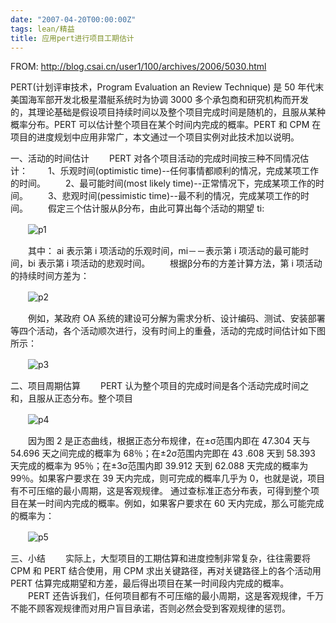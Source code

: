 ```yaml
---
date: "2007-04-20T00:00:00Z"
tags: lean/精益
title: 应用pert进行项目工期估计
---
```


FROM: <http://blog.csai.cn/user1/100/archives/2006/5030.html>

PERT(计划评审技术，Program Evaluation an Review Technique) 是 50 年代末美国海军部开发北极星潜艇系统时为协调 3000 多个承包商和研究机构而开发的，其理论基础是假设项目持续时间以及整个项目完成时间是随机的，且服从某种概率分布。PERT 可以估计整个项目在某个时间内完成的概率。PERT 和 CPM 在项目的进度规划中应用非常广，本文通过一个项目实例对此技术加以说明。

一、活动的时间估计
　　PERT 对各个项目活动的完成时间按三种不同情况估计：
　　1、乐观时间(optimistic time)--任何事情都顺利的情况，完成某项工作的时间。
　　2、最可能时间(most likely time)--正常情况下，完成某项工作的时间。
　　3、悲观时间(pessimistic time)--最不利的情况，完成某项工作的时间。
　　假定三个估计服从β分布，由此可算出每个活动的期望 ti:

　　![p1]

　　其中： ai 表示第 i 项活动的乐观时间，mi－－表示第 i 项活动的最可能时间，bi 表示第 i 项活动的悲观时间。
　　根据β分布的方差计算方法，第 i 项活动的持续时间方差为：

　　![p2]

　　例如，某政府 OA 系统的建设可分解为需求分析、设计编码、测试、安装部署等四个活动，各个活动顺次进行，没有时间上的重叠，活动的完成时间估计如下图所示：

　　![p3]

二、项目周期估算
　　PERT 认为整个项目的完成时间是各个活动完成时间之和，且服从正态分布。整个项目

　　![p4]

　　因为图 2 是正态曲线，根据正态分布规律，在±σ范围内即在 47.304 天与 54.696 天之间完成的概率为 68％；在±2σ范围内完即在 43 .608 天到 58.393 天完成的概率为 95％；在±3σ范围内即 39.912 天到 62.088 天完成的概率为 99％。如果客户要求在 39 天内完成，则可完成的概率几乎为 0，也就是说，项目有不可压缩的最小周期，这是客观规律。
通过查标准正态分布表，可得到整个项目在某一时间内完成的概率。例如，如果客户要求在 60 天内完成，那么可能完成的概率为：

　　![p5]

三、小结
　　实际上，大型项目的工期估算和进度控制非常复杂，往往需要将 CPM 和 PERT 结合使用，用 CPM 求出关键路径，再对关键路径上的各个活动用 PERT 估算完成期望和方差，最后得出项目在某一时间段内完成的概率。
　　PERT 还告诉我们，任何项目都有不可压缩的最小周期，这是客观规律，千万不能不顾客观规律而对用户盲目承诺，否则必然会受到客观规律的惩罚。

[p1]: https://blog.du1ab.org/2007/pert.gif
[p2]: https://blog.du1ab.org/2007/pert1.gif
[p3]: https://blog.du1ab.org/2007/pert2.gif
[p4]: https://blog.du1ab.org/2007/pert3.gif
[p5]: https://blog.du1ab.org/2007/pert4.gif

